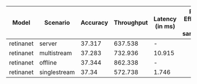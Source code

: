 | Model     | Scenario     |   Accuracy |   Throughput | Latency (in ms)   | Power Efficiency (in samples/J)   | TEST01   |
|-----------|--------------|------------|--------------|-------------------|-----------------------------------|----------|
| retinanet | server       |     37.317 |      637.538 | -                 |                                   | passed   |
| retinanet | multistream  |     37.283 |      732.936 | 10.915            |                                   | passed   |
| retinanet | offline      |     37.344 |      862.338 | -                 |                                   | passed   |
| retinanet | singlestream |     37.34  |      572.738 | 1.746             |                                   | passed   |